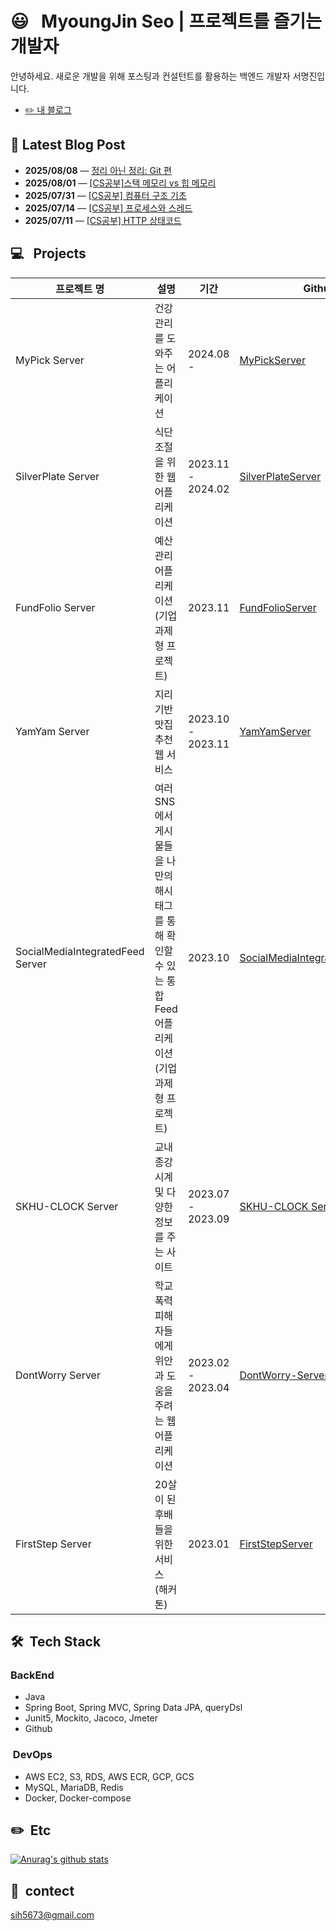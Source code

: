 # 😃 &nbsp; MyoungJin Seo | 프로젝트를 즐기는 개발자  
안녕하세요. 새로운 개발을 위해 포스팅과 컨설턴트를 활용하는 백엔드 개발자 서명진입니다.
- [✏️ 내 블로그](https://velog.io/@myoungjinseo) 

<!-- BLOG-POST-START -->
## 📝 Latest Blog Post

- **2025/08/08** — [정리 아닌 정리: Git 편](https://velog.io/@myoungjinseo/%EC%A0%95%EB%A6%AC-%EC%95%84%EB%8B%8C-%EC%A0%95%EB%A6%AC-Git-%ED%8E%B8)
- **2025/08/01** — [[CS공부]스택 메모리 vs 힙 메모리](https://velog.io/@myoungjinseo/CS%EA%B3%B5%EB%B6%80%EC%8A%A4%ED%83%9D-%EB%A9%94%EB%AA%A8%EB%A6%AC-vs-%ED%9E%99-%EB%A9%94%EB%AA%A8%EB%A6%AC)
- **2025/07/31** — [[CS공부] 컴퓨터 구조 기초](https://velog.io/@myoungjinseo/CS%EA%B3%B5%EB%B6%80-%EC%BB%B4%ED%93%A8%ED%84%B0-%EA%B5%AC%EC%A1%B0-%EA%B8%B0%EC%B4%88)
- **2025/07/14** — [[CS공부] 프로세스와 스레드](https://velog.io/@myoungjinseo/CS%EA%B3%B5%EB%B6%80-%ED%94%84%EB%A1%9C%EC%84%B8%EC%8A%A4%EC%99%80-%EC%8A%A4%EB%A0%88%EB%93%9C)
- **2025/07/11** — [[CS공부] HTTP 상태코드](https://velog.io/@myoungjinseo/CS%EA%B3%B5%EB%B6%80-HTTP-%EC%83%81%ED%83%9C%EC%BD%94%EB%93%9C)

<!-- BLOG-POST-END -->
## 💻 &nbsp; Projects
|프로젝트 명|설명|기간|Github|
|------|---|---|---|
| MyPick Server |건강 관리를 도와주는 어플리케이션|2024.08 -|[MyPickServer]( https://github.com/myoungjinseo/MyPick)|
|SilverPlate  Server|식단 조절을 위한 웹 어플리케이션|2023.11 - 2024.02|[SilverPlateServer](https://github.com/silver-plate/SilverPlate-BE)|
| FundFolio Server |예산 관리 어플리케이션 (기업 과제형 프로젝트)|2023.11|[FundFolioServer]( https://github.com/myoungjinseo/FundFolio)|
| YamYam Server |지리기반 맛집 추천 웹 서비스|2023.10 - 2023.11|[YamYamServer](https://github.com/pre-onboarding/yamyam)|
| SocialMediaIntegratedFeed Server| 여러 SNS에서 게시물들을 나만의 해시태그를 통해 확인할 수 있는 통합 Feed 어플리케이션(기업 과제형 프로젝트) | 2023.10 |[SocialMediaIntegratedFeedServer](https://github.com/pre-onboarding/Social-media-integrated-feed)|
| SKHU-CLOCK Server| 교내 종강시계 및 다양한 정보를 주는 사이트 | 2023.07 - 2023.09 |[SKHU-CLOCK Server](https://github.com/skhu-clock/skhu-clock-back)|
| DontWorry Server |학교 폭력 피해자들에게 위안과 도움을 주려는 웹 어플리케이션|2023.02 - 2023.04|[DontWorry-Server](https://github.com/GDG-on-Campus-SKHU/2023-DontWorry-SolutionChallenge-BackEnd)|
|FirstStep Server|20살이 된 후배들을 위한 서비스 (해커톤)|2023.01|[FirstStepServer](https://github.com/GDG-on-Campus-SKHU/1Team-FirstStep-BackEnd)|

## 🛠 &nbsp;Tech Stack
 ### BackEnd
 * Java
 * Spring Boot, Spring MVC, Spring Data JPA, queryDsl
 * Junit5, Mockito, Jacoco, Jmeter
 * Github
 
 ### &nbsp;DevOps
 * AWS EC2, S3, RDS, AWS ECR, GCP, GCS
 * MySQL, MariaDB, Redis 
 * Docker, Docker-compose

## ✏️ &nbsp;Etc
[![Anurag's github stats](https://github-readme-stats.vercel.app/api?username=myoungjinseo)](https://github.com/anuraghazra/github-readme-stats)


## 📧 &nbsp;contect  
sih5673@gmail.com
